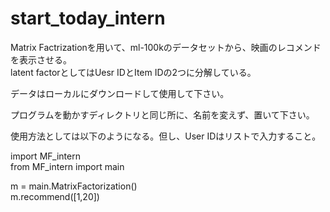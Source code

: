
# start_today_intern  
Matrix Factrizationを用いて、ml-100kのデータセットから、映画のレコメンドを表示させる。  
latent factorとしてはUesr IDとItem IDの2つに分解している。  

データはローカルにダウンロードして使用して下さい。  

プログラムを動かすディレクトリと同じ所に、名前を変えず、置いて下さい。  

使用方法としては以下のようになる。但し、User IDはリストで入力すること。　　

import MF_intern  
from MF_intern import main  


m = main.MatrixFactorization()    
m.recommend([1,20])  
